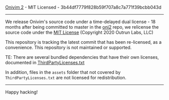 [Onivim 2](https://v2.onivim.io) - MIT Licensed - 3b44df7779f828b59f707a8c7a771f39bcbb043d

---

We release Onivim's source code under a time-delayed dual license - 18 months after being committed to master in the [oni2](https://github.com/onivim/oni2) repo,
we relicense the source code under the [MIT License](https://opensource.org/licenses/MIT) (Copyright 2020 Outrun Labs, LLC)

This repository is tracking the latest commit that has been re-licensed, as a convenience. This repository is not maintained or supported.

TE: There are several bundled dependencies that have their own licenses, documented in [ThirdPartyLicenses.txt](./ThirdPartyLicenses.txt)

In addition, files in the `assets` folder that not covered by `ThirdPartyLicenses.txt` are not licensed for redistribution.

---

Happy hacking! 
